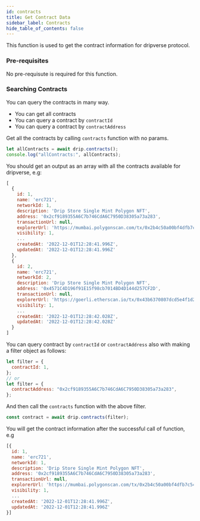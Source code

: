 ```yaml
---
id: contracts
title: Get Contract Data
sidebar_label: Contracts
hide_table_of_contents: false
---
```


This function is used to get the contract information for dripverse protocol.

### Pre-requisites

No pre-requisute is required for this function.

### Searching Contracts

You can query the contracts in many way.

- You can get all contracts
- You can query a contract by `contractId`
- You can query a contract by `contractAddress`

Get all the contracts by calling `contracts` function with no params.

```js
let allContracts = await drip.contracts();
console.log("allContracts:", allContracts);
```

You should get an output as an array with all the contracts available for dripverse, e.g:

```js
[
  {
    id: 1,
    name: 'erc721',
    networkId: 1,
    description: 'Drip Store Single Mint Polygon NFT',
    address: '0x2cf9189355A6C7b746CdA6C7950D38305a73a283',
    transactionUrl: null,
    explorerUrl: 'https://mumbai.polygonscan.com/tx/0x2b4c50a00bf4dfb7c548f7f8f955f8afa39ab012547616b46a775278536a9339',
    visibility: 1,
    ...
    createdAt: '2022-12-01T12:28:41.996Z',
    updatedAt: '2022-12-01T12:28:41.996Z'
  },
  {
    id: 2,
    name: 'erc721',
    networkId: 2,
    description: 'Drip Store Single Mint Polygon NFT',
    address: '0x4571C4D196f91E15f98cb7014BD4D144d257CF2D',
    transactionUrl: null,
    explorerUrl: 'https://goerli.etherscan.io/tx/0x43b6370807dcd5e4f1d228abf7638063c4e3bd41636fbabf4ca9473caa7eaf24',
    visibility: 1,
    ...
    createdAt: '2022-12-01T12:28:42.028Z',
    updatedAt: '2022-12-01T12:28:42.028Z'
  }
]
```

You can query contract by `contractId` or `contractAddress` also with making a filter object as follows:

```js
let filter = {
  contractId: 1,
};
// or
let filter = {
  contractAddress: "0x2cf9189355A6C7b746CdA6C7950D38305a73a283",
};
```

And then call the `contracts` function with the above filter.

```js
const contract = await drip.contracts(filter);
```

You will get the contract information after the successful call of function, e.g

```js
[{
  id: 1,
  name: 'erc721',
  networkId: 1,
  description: 'Drip Store Single Mint Polygon NFT',
  address: '0x2cf9189355A6C7b746CdA6C7950D38305a73a283',
  transactionUrl: null,
  explorerUrl: 'https://mumbai.polygonscan.com/tx/0x2b4c50a00bf4dfb7c548f7f8f955f8afa39ab012547616b46a775278536a9339',
  visibility: 1,
  ...
  createdAt: '2022-12-01T12:28:41.996Z',
  updatedAt: '2022-12-01T12:28:41.996Z'
}]
```
